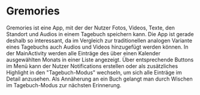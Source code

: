 # Gremories

Gremories ist eine App, mit der der Nutzer Fotos, Videos, Texte, den Standort und Audios in einem Tagebuch speichern kann. Die App ist gerade deshalb so interessant, da im Vergleich zur traditionellen analogen Variante eines Tagebuchs auch Audios und Videos hinzugefügt werden können. In der MainActivity werden alle Einträge des über einen Kalender ausgewählten Monats in einer Liste angezeigt. Über entsprechende Buttons im Menü kann der Nutzer Notifications erstellen oder als zusätzliches Highlight in den "Tagebuch-Modus" wechseln, um sich alle Einträge im Detail anzusehen. Als Annäherung an ein Buch gelangt man durch Wischen im Tagebuch-Modus zur nächsten Erinnerung.
